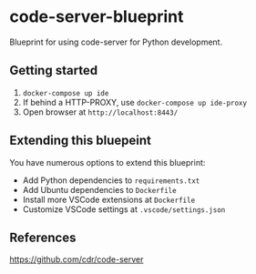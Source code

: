 # code-server-blueprint
Blueprint for using code-server for Python development.

## Getting started

1. ```docker-compose up ide```
2. If behind a HTTP-PROXY, use ```docker-compose up ide-proxy```
3. Open browser at ```http://localhost:8443/```

## Extending this bluepeint

You have numerous options to extend this blueprint:

* Add Python dependencies to ```requirements.txt```
* Add Ubuntu dependencies to ```Dockerfile```
* Install more VSCode extensions at ```Dockerfile```
* Customize VSCode settings at ```.vscode/settings.json```

## References
https://github.com/cdr/code-server


